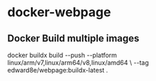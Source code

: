 # docker-webpage

## Docker Build multiple images
docker buildx build --push --platform linux/arm/v7,linux/arm64/v8,linux/amd64 \ --tag edward8e/webpage:buildx-latest .
